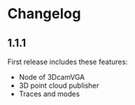 Changelog
=========

1.1.1
-------------------
First release includes these features:
- Node of 3DcamVGA
- 3D point cloud publisher
- Traces and modes
